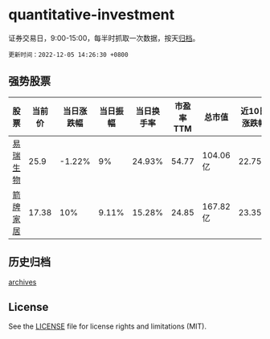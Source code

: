 # quantitative-investment

证券交易日，9:00-15:00，每半时抓取一次数据，按天[归档](archives)。

`更新时间：2022-12-05 14:26:30 +0800`

## 强势股票

|股票|当前价|当日涨跌幅|当日振幅|当日换手率|市盈率TTM|总市值|近10日涨跌幅|
|----|----|----|----|----|----|----|----|
|[易瑞生物](https://xueqiu.com/S/SZ300942)|25.9|-1.22%|9%|24.93%|54.77|104.06亿|22.75%|
|[箭牌家居](https://xueqiu.com/S/SZ001322)|17.38|10%|9.11%|15.28%|24.85|167.82亿|23.35%|

## 历史归档

[archives](archives)

## License

See the [LICENSE](LICENSE) file for license rights and limitations (MIT).